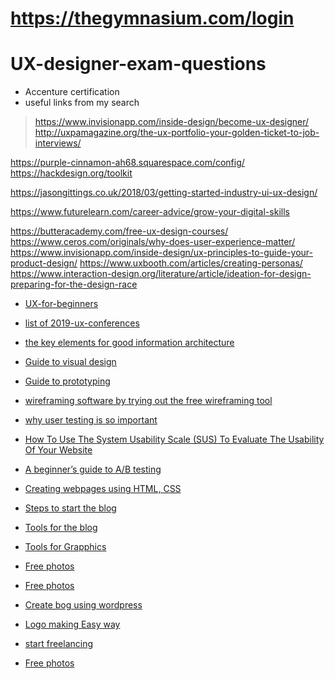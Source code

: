 # https://thegymnasium.com/login  


# UX-designer-exam-questions
- Accenture certification
- useful links from my search  
> https://www.invisionapp.com/inside-design/become-ux-designer/  
> http://uxpamagazine.org/the-ux-portfolio-your-golden-ticket-to-job-interviews/  

 
https://purple-cinnamon-ah68.squarespace.com/config/
https://hackdesign.org/toolkit

https://jasongittings.co.uk/2018/03/getting-started-industry-ui-ux-design/

https://www.futurelearn.com/career-advice/grow-your-digital-skills

https://butteracademy.com/free-ux-design-courses/
https://www.ceros.com/originals/why-does-user-experience-matter/
https://www.invisionapp.com/inside-design/ux-principles-to-guide-your-product-design/
https://www.uxbooth.com/articles/creating-personas/
https://www.interaction-design.org/literature/article/ideation-for-design-preparing-for-the-design-race
* [UX-for-beginners](https://uxplanet.org/ux-for-beginners/home)
 
* [list of 2019-ux-conferences](https://www.invisionapp.com/inside-design/2019-ux-conferences/)  
* [the key elements for good information architecture](https://visual.ly/community/infographic/technology/eight-principles-information-architecture)  
* [Guide to visual design](https://www.usability.gov/what-and-why/visual-design.html)

* [Guide to prototyping](https://www.uxpin.com/studio/blog/what-is-a-prototype-a-guide-to-functional-ux/)
* [wireframing software by trying out the free wireframing tool](https://wireframe.cc/)
* [why user testing is so important](https://usabilla.com/blog/importance-user-testing/)
* [How To Use The System Usability Scale (SUS) To Evaluate The Usability Of Your Website](https://usabilitygeek.com/how-to-use-the-system-usability-scale-sus-to-evaluate-the-usability-of-your-website/)
* [ A beginner’s guide to A/B testing](https://medium.com/@InVisionApp/a-b-and-see-a-beginner-s-guide-to-a-b-testing-a16406f1a239)
* [ Creating webpages using HTML, CSS](https://www.codecademy.com/learn/learn-html)
* [Steps to start the blog](https://indiangirling.com/start-a-travel-blog/)
* [Tools for the blog](https://indiangirling.com/blogging-tools//)
* [Tools for Grapphics](https://www.canva.com/templates/social-graphics/pinterest-graphic/)
* [Free photos](https://pixabay.com/)
* [Free photos](https://unsplash.com/)
* [Create bog using wordpress](https://www.youtube.com/watch?v=NdVHrTRD3wU)
* [Logo making Easy way](https://logomaker.thehoth.com/)
* [start freelancing](https://www.fiverr.com/)
* [Free photos](https://pixabay.com/)



